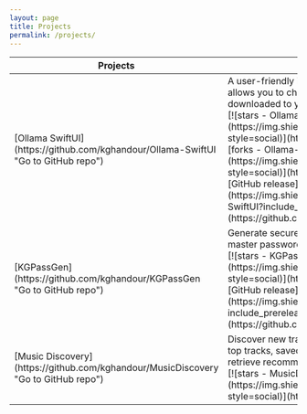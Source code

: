 ```yaml
---
layout: page
title: Projects
permalink: /projects/
---
```

<table>

<colgroup>
<col width="25%" />
<col width="75%" />
</colgroup>
<thead>
<tr class="header">
<th>Projects</th>
<th>Quick Overview</th>
</tr>
</thead>
<tbody>

<tr>
<td markdown="span">[Ollama SwiftUI](https://github.com/kghandour/Ollama-SwiftUI "Go to GitHub repo")</td>
<td markdown="span"> A user-friendly interface for Ollama AI created in Swift. It allows you to chat seamlessly with Large Language models downloaded to your mac. <br /> [![stars - Ollama-SwiftUI](https://img.shields.io/github/stars/kghandour/Ollama-SwiftUI?style=social)](https://github.com/kghandour/Ollama-SwiftUI) [![forks - Ollama-SwiftUI](https://img.shields.io/github/forks/kghandour/Ollama-SwiftUI?style=social)](https://github.com/kghandour/Ollama-SwiftUI) [![GitHub release](https://img.shields.io/github/release/kghandour/Ollama-SwiftUI?include_prereleases=&sort=semver&color=blue)](https://github.com/kghandour/Ollama-SwiftUI/releases/)</td>
</tr>

<tr>
<td markdown="span">[KGPassGen](https://github.com/kghandour/KGPassGen "Go to GitHub repo")</td>
<td markdown="span">Generate secure passwords using different algorithms from a master password. <br />
 [![stars - KGPassGen](https://img.shields.io/github/stars/kghandour/KGPassGen?style=social)](https://github.com/kghandour/KGPassGen) [![GitHub release](https://img.shields.io/github/release/kghandour/KGPassGen?include_prereleases=&sort=semver&color=blue)](https://github.com/kghandour/KGPassGen/releases/)</td>
</tr>

<tr>
<td markdown="span">[Music Discovery](https://github.com/kghandour/MusicDiscovery "Go to GitHub repo")</td>
<td markdown="span">Discover new tracks everyday based on your tastes. The user top tracks, saved tracks and recently played tracks are used to retrieve recommendations that matches the user's tastes. <br />
[![stars - MusicDiscovery](https://img.shields.io/github/stars/kghandour/MusicDiscovery?style=social)](https://github.com/kghandour/MusicDiscovery)</td>
</tr>

</tbody>
</table>